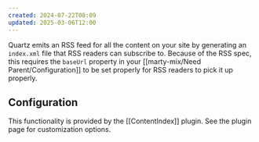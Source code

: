 ```yaml
---
created: 2024-07-22T08:09
updated: 2025-03-06T12:00
---
```

Quartz emits an RSS feed for all the content on your site by generating an `index.xml` file that RSS readers can subscribe to. Because of the RSS spec, this requires the `baseUrl` property in your [[marty-mix/Need Parent/Configuration]] to be set properly for RSS readers to pick it up properly.

## Configuration

This functionality is provided by the [[ContentIndex]] plugin. See the plugin page for customization options.
